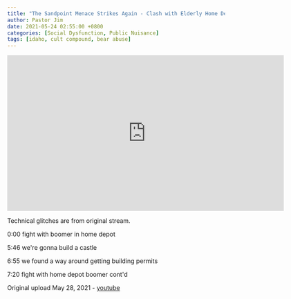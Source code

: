 ```yaml
---
title: "The Sandpoint Menace Strikes Again - Clash with Elderly Home Depot Customer"
author: Pastor Jim
date: 2021-05-24 02:55:00 +0800
categories: [Social Dysfunction, Public Nuisance]
tags: [idaho, cult compound, bear abuse]
---
```


<iframe width="640" height="360" scrolling="no" frameborder="0" style="border: none;" src="https://www.bitchute.com/embed/oLgHueJALCQ1/"></iframe>

Technical glitches are from original stream. 

0:00 fight with boomer in home depot 

5:46 we're gonna build a castle 

6:55 we found a way around getting building permits 

7:20 fight with home depot boomer cont'd



Original upload May 28, 2021 - [youtube](https://youtu.be/Dl1sbCssSwA)
